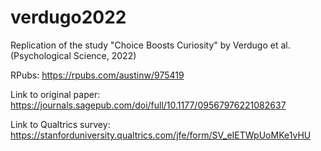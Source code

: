 # verdugo2022
Replication of the study "Choice Boosts Curiosity" by Verdugo et al. (Psychological Science, 2022)

RPubs: https://rpubs.com/austinw/975419

Link to original paper: https://journals.sagepub.com/doi/full/10.1177/09567976221082637

Link to Qualtrics survey: https://stanforduniversity.qualtrics.com/jfe/form/SV_eIETWpUoMKe1vHU


